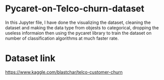 # Pycaret-on-Telco-churn-dataset

In this Jupyter file, I have done the visualizing the dataset, cleaning the dataset and making the data type from objests to categorical, dropping the useless informaion then using the pycaret library to train the dataset on number of classification algorithms at much faster rate. 

# Dataset link
https://www.kaggle.com/blastchar/telco-customer-churn
